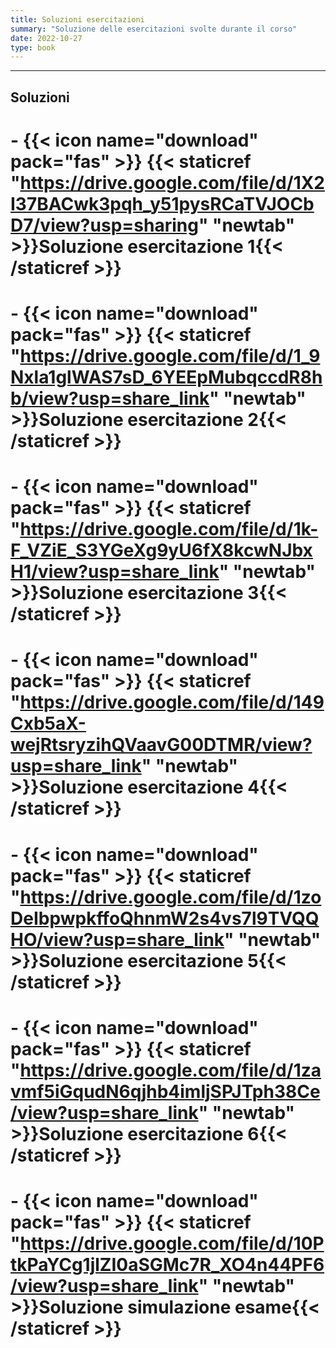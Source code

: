 ```yaml
---
title: Soluzioni esercitazioni
summary: "Soluzione delle esercitazioni svolte durante il corso"
date: 2022-10-27
type: book
---
```

---

## Soluzioni

# - {{< icon name="download" pack="fas" >}} {{< staticref "https://drive.google.com/file/d/1X2I37BACwk3pqh_y51pysRCaTVJOCbD7/view?usp=sharing" "newtab" >}}Soluzione esercitazione 1{{< /staticref >}} 

# - {{< icon name="download" pack="fas" >}} {{< staticref "https://drive.google.com/file/d/1_9Nxla1glWAS7sD_6YEEpMubqccdR8hb/view?usp=share_link" "newtab" >}}Soluzione esercitazione 2{{< /staticref >}} 

# - {{< icon name="download" pack="fas" >}} {{< staticref "https://drive.google.com/file/d/1k-F_VZiE_S3YGeXg9yU6fX8kcwNJbxH1/view?usp=share_link" "newtab" >}}Soluzione esercitazione 3{{< /staticref >}}

# - {{< icon name="download" pack="fas" >}} {{< staticref "https://drive.google.com/file/d/149Cxb5aX-wejRtsryzihQVaavG00DTMR/view?usp=share_link" "newtab" >}}Soluzione esercitazione 4{{< /staticref >}} 

# - {{< icon name="download" pack="fas" >}} {{< staticref "https://drive.google.com/file/d/1zoDeIbpwpkffoQhnmW2s4vs7l9TVQQHO/view?usp=share_link" "newtab" >}}Soluzione esercitazione 5{{< /staticref >}}

# - {{< icon name="download" pack="fas" >}} {{< staticref "https://drive.google.com/file/d/1zavmf5iGqudN6qjhb4imljSPJTph38Ce/view?usp=share_link" "newtab" >}}Soluzione esercitazione 6{{< /staticref >}}

# - {{< icon name="download" pack="fas" >}} {{< staticref "https://drive.google.com/file/d/10PtkPaYCg1jlZI0aSGMc7R_XO4n44PF6/view?usp=share_link" "newtab" >}}Soluzione simulazione esame{{< /staticref >}} 









